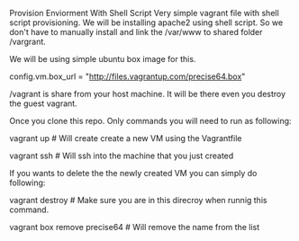 Provision Enviorment With Shell Script
Very simple vagrant file with shell script provisioning.
We will be installing apache2 using shell script. So we don't have to manually install and link the /var/www to shared folder /vargrant.

We will be using simple ubuntu box image for this.

config.vm.box_url = "http://files.vagrantup.com/precise64.box"

/vagrant is share from your host machine. It will be there even you destroy the guest vagrant.


Once you clone this repo. Only commands you will need to run as following:


vagrant up               # Will create create a new VM using the Vagrantfile

vagrant ssh              # Will ssh into the machine that you just created


If you wants to delete the the newly created VM you can simply do following:

vagrant destroy          # Make sure you are in this direcroy when runnig this command.

vagrant box remove precise64    # Will remove the name from the list
